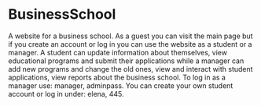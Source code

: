 # BusinessSchool
A website for a business school. As a guest you can visit the main page but if you create an account or log in you can use the website as a student or a manager. A student can update information about themselves, view educational programs and submit their applications while a manager can add new programs and change the old ones, view and interact with student applications, view reports about the business school. To log in as a manager use: manager, adminpass. You can create your own student account or log in under: elena, 445.

